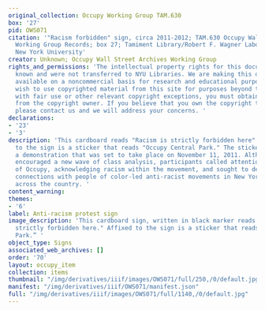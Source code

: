 ```yaml
---
original_collection: Occupy Working Group TAM.630
box: '27'
pid: OWS071
citation: '"Racism forbidden" sign, circa 2011-2012; TAM.630 Occupy Wall Street Archives
  Working Group Records; box 27; Tamiment Library/Robert F. Wagner Labor Archives,
  New York University'
creator: Unknown; Occupy Wall Street Archives Working Group
rights_and_permissions: 'The intellectual property rights for this document are not
  known and were not transferred to NYU Libraries. We are making this document publicly
  available on a noncommercial basis for research and educational purposes. If you
  wish to use copyrighted material from this site for purposes beyond those in accordance
  with fair use or other relevant copyright exceptions, you must obtain permission
  from the copyright owner. If you believe that you own the copyright to this document,
  please contact us and we will address your concerns. '
declarations:
- '23'
- '3'
description: 'This cardboard reads "Racism is strictly forbidden here" and affixed
  to the sign is a sticker that reads "Occupy Central Park." The sticker advertises
  a demonstration that was set to take place on November 11, 2011. Although Occupy
  encouraged a new wave of class analysis, participants called attention to the whiteness
  of Occupy, acknowledging racism within the movement, and sought to develop more
  connections with people of color-led anti-racist movements in New York City and
  across the country. '
content_warning:
themes:
- '6'
label: Anti-racism protest sign
image_description: 'This cardboard sign, written in black marker reads "Racism is
  strictly forbidden here." Affixed to the sign is a sticker that reads, "Occupy Central
  Park.” '
object_type: Signs
associated_web_archives: []
order: '70'
layout: occupy_item
collection: items
thumbnail: "/img/derivatives/iiif/images/OWS071/full/250,/0/default.jpg"
manifest: "/img/derivatives/iiif/OWS071/manifest.json"
full: "/img/derivatives/iiif/images/OWS071/full/1140,/0/default.jpg"
---
```

